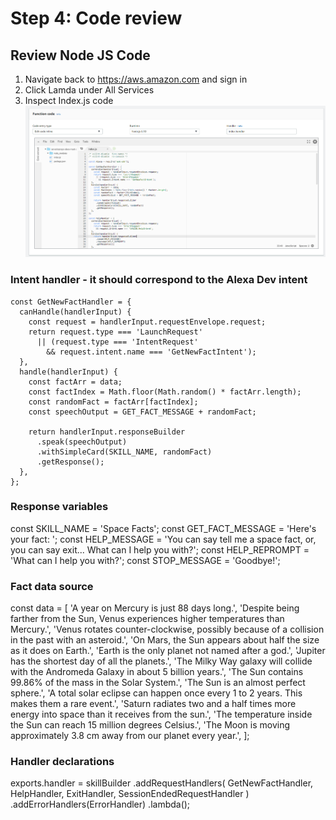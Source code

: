 # Step 4: Code review


## Review Node JS Code
1.	Navigate back to https://aws.amazon.com and sign in
2.	Click Lamda under All Services
3.  Inspect Index.js code
![Code Index 01](https://github.com/h0psing/melb-amazon-alexa-meetup/blob/master/images/code-index-01.png)


### Intent handler - it should correspond to the Alexa Dev intent 

```
const GetNewFactHandler = {
  canHandle(handlerInput) {
    const request = handlerInput.requestEnvelope.request;
    return request.type === 'LaunchRequest'
      || (request.type === 'IntentRequest'
        && request.intent.name === 'GetNewFactIntent');
  },
  handle(handlerInput) {
    const factArr = data;
    const factIndex = Math.floor(Math.random() * factArr.length);
    const randomFact = factArr[factIndex];
    const speechOutput = GET_FACT_MESSAGE + randomFact;

    return handlerInput.responseBuilder
      .speak(speechOutput)
      .withSimpleCard(SKILL_NAME, randomFact)
      .getResponse();
  },
};
```


### Response variables

const SKILL_NAME = 'Space Facts';
const GET_FACT_MESSAGE = 'Here\'s your fact: ';
const HELP_MESSAGE = 'You can say tell me a space fact, or, you can say exit... What can I help you with?';
const HELP_REPROMPT = 'What can I help you with?';
const STOP_MESSAGE = 'Goodbye!';

### Fact data source

const data = [
  'A year on Mercury is just 88 days long.',
  'Despite being farther from the Sun, Venus experiences higher temperatures than Mercury.',
  'Venus rotates counter-clockwise, possibly because of a collision in the past with an asteroid.',
  'On Mars, the Sun appears about half the size as it does on Earth.',
  'Earth is the only planet not named after a god.',
  'Jupiter has the shortest day of all the planets.',
  'The Milky Way galaxy will collide with the Andromeda Galaxy in about 5 billion years.',
  'The Sun contains 99.86% of the mass in the Solar System.',
  'The Sun is an almost perfect sphere.',
  'A total solar eclipse can happen once every 1 to 2 years. This makes them a rare event.',
  'Saturn radiates two and a half times more energy into space than it receives from the sun.',
  'The temperature inside the Sun can reach 15 million degrees Celsius.',
  'The Moon is moving approximately 3.8 cm away from our planet every year.',
];


### Handler declarations

exports.handler = skillBuilder
  .addRequestHandlers(
    GetNewFactHandler,
    HelpHandler,
    ExitHandler,
    SessionEndedRequestHandler
  )
  .addErrorHandlers(ErrorHandler)
  .lambda();







